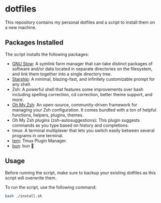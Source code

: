 # dotfiles

This repository contains my personal dotfiles and a script to install them on a new machine.

## Packages Installed

The script installs the following packages:

- [GNU Stow](https://www.gnu.org/software/stow/): A symlink farm manager that can take distinct packages of software and/or data located in separate directories on the filesystem, and link them together into a single directory tree.
- [Starship](https://starship.rs/): A minimal, blazing-fast, and infinitely customizable prompt for any shell.
- Zsh: A powerful shell that features some improvements over bash including spelling correction, cd correction, better theme support, and more.
- [Oh My Zsh](https://github.com/ohmyzsh/ohmyzsh/): An open-source, community-driven framework for managing your Zsh configuration. It comes bundled with a ton of helpful functions, helpers, plugins, themes.
- Oh My Zsh plugins (zsh-autosuggestions): This plugin suggests commands as you type based on history and completions.
- tmux: A terminal multiplexer that lets you switch easily between several programs in one terminal.
- [tpm](https://github.com/tmux-plugins/tpm): Tmux Plugin Manager.
- [bun](https://bun.sh/): bun 🍞

## Usage

Before running the script, make sure to backup your existing dotfiles as this script will overwrite them.

To run the script, use the following command:

```bash
bash ./install.sh
```

